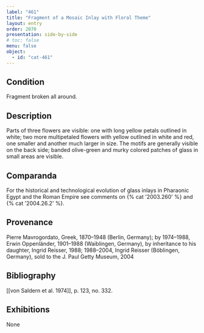 ```yaml
---
label: "461"
title: "Fragment of a Mosaic Inlay with Floral Theme"
layout: entry
order: 2070
presentation: side-by-side
# toc: false
menu: false
object:
  - id: "cat-461"
---
```


## Condition

Fragment broken all around.

## Description

Parts of three flowers are visible: one with long yellow petals outlined in white; two more multipetaled flowers with yellow outlined in white and red, one smaller and another much larger in size. The motifs are generally visible on the back side; banded olive-green and murky colored patches of glass in small areas are visible.

## Comparanda

For the historical and technological evolution of glass inlays in Pharaonic Egypt and the Roman Empire see comments on {% cat '2003.260' %} and {% cat '2004.26.2' %}.

## Provenance

Pierre Mavrogordato, Greek, 1870–1948 (Berlin, Germany); by 1974–1988, Erwin Oppenländer, 1901–1988 (Waiblingen, Germany), by inheritance to his daughter, Ingrid Reisser, 1988; 1988–2004, Ingrid Reisser (Böblingen, Germany), sold to the J. Paul Getty Museum, 2004

## Bibliography

[[von Saldern et al. 1974]], p. 123, no. 332.

## Exhibitions

None